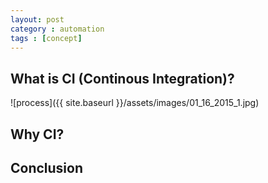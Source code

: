 ```yaml
---
layout: post
category : automation
tags : [concept]
---
```


## What is CI (Continous Integration)?

![process]({{ site.baseurl }}/assets/images/01_16_2015_1.jpg)

## Why CI?

## Conclusion




